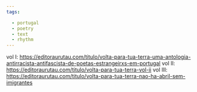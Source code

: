 ```yaml
---
tags:

  - portugal
  - poetry
  - text
  - rhythm
---
```


vol I: https://editoraurutau.com/titulo/volta-para-tua-terra-uma-antologia-antirracista-antifascista-de-poetas-estrangeirxs-em-portugal
vol II: https://editoraurutau.com/titulo/volta-para-tua-terra-vol-ii
vol III: https://editoraurutau.com/titulo/volta-para-tua-terra-nao-ha-abril-sem-imigrantes
```
